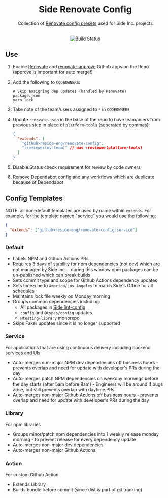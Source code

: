 <div align="center">
    <h1>Side Renovate Config</h1>
    <div>Collection of <a href="https://docs.renovatebot.com/config-presets/">Renovate config presets</a> used for Side Inc. projects</div>
    </br>
</div>

<div align="center">

[![Build Status][build-status-image]][build-status-url]

</div>

## Use

1. Enable [Renovate](https://github.com/renovatebot/renovate) and [renovate-approve](https://github.com/renovatebot/renovate-approve-bot) Github apps on the Repo (approve is important for auto merge!)
1. Add the following to `CODEOWNERS`:

   ```
   # Skip assigning dep updates (handled by Renovate)
   package.json
   yarn.lock
   ```

1. Take note of the team/users assigned to `*` in `CODEOWNERS`
1. Update `renovate.json` in the base of the repo to have team/users from previous step in place of `platform-tools` (seperated by commas):

   ```json
   {
     "extends": [
       "github>reside-eng/renovate-config",
       ":reviewer(my-team)" // was :reviewer(platform-tools)
     ]
   }
   ```

1. Disable Status check requirement for review by code owners
1. Remove Dependabot config and any workflows which are duplicate because of Dependabot

## Config Templates

NOTE: all non-default templates are used by name within `extends`. For example, for the template named "service" you would use the following:

```json
{
  "extends": ["github>reside-eng/renovate-config:service"]
}
```

### Default

- Labels NPM and Github Actions PRs
- Requires 3 days of stability for npm dependencies (not dev) which are not managed by Side Inc. - during this window npm packages can be un-published which can break builds
- Sets commit type and scope for Github Actions dependency updates
- Sets timezone to `America/Los_Angeles` to match Side's Office for all schedules
- Maintains lock file weekly on Monday morning
- Groups common dependencies including:
  - All packages in [Side lint-config](https://github.com/reside-eng/lint-config)
  - `config` and `@types/config` updates
  - `@testing-library` monorepo
- Skips Faker updates since it is no longer supported

### Service

For applications that are using continuous delivery including backend services and UIs

- Auto-merges non-major NPM dev dependencies off business hours - prevents overlap and need for update with developer's PRs during the day
- Auto-merges patch NPM dependencies on weekday mornings before the day starts (after 5am before 8am) - Engineers will be around if bugs arise, but still prevents overlap with daytime PRs
- Auto-merges non-major Github Actions off business hours - prevents overlap and need for update with developer's PRs during the day

### Library

For npm libraries

- Groups minor/patch npm dependencies into 1 weekly release monday morning - to prevent release for every dependency update
- Auto-merges non-major dev dependencies
- Auto-merges non-major Github Actions

### Action

For custom Github Action

- Extends Library
- Builds bundle before commit (since dist is part of git tracking)

[build-status-image]: https://img.shields.io/github/workflow/status/reside-eng/renovate-config/Verify?style=flat-square
[build-status-url]: https://github.com/reside-eng/renovate-config/actions
